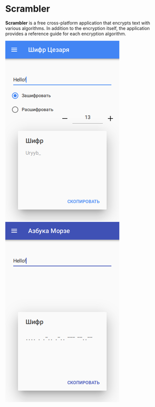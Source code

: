 # Scrambler
<b>Scrambler</b> is a free cross-platform application that encrypts text with various algorithms. In addition to the encryption itself, the application provides a reference guide for each encryption algorithm.

![Screenshot](https://github.com/DionysusBenstein/Scrambler/raw/master/images/demo/CaesarCipherScreenshot.png) ![Screenshot](https://github.com/DionysusBenstein/Scrambler/raw/master/images/demo/MorseCipherScreenshot.png)
